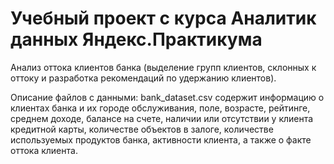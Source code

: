 # Учебный проект с курса Аналитик данных Яндекс.Практикума

Анализ оттока клиентов банка (выделение групп клиентов, склонных к оттоку и разработка рекомендаций по удержанию клиентов).

Описание файлов с данными:
bank_dataset.csv содержит информацию о клиентах банка и их городе обслуживания, поле, возрасте, рейтинге, среднем доходе, балансе на счете, наличии или отсутствии у клиента кредитной карты, количестве объектов в залоге, количестве используемых продуктов банка, активности клиента, а также о факте оттока клиента.
